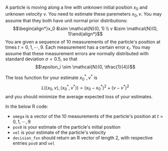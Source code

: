 A particle is moving along a line with unknown initial position $x_0$ and unknown velocity $v$. You need to estimate these paremeters $x_0, v$. You may assume that they both have unit normal prior distributions: $$\begin{align*}x_0 &\sim \mathcal{N}(0, 1) \\ v &\sim \mathcal{N}(0, 1)\end{align*}$$ You are given a sequence of $10$ measurements of the particle's position at times $t=0,1,\cdots, 9$. Each measurement has a certain error $\epsilon_i$. You may assume that these measurement errors are normally distributed with standard deviation $\sigma = 0.5$, so that $$\epsilon_i \sim \mathcal{N}(0, \tfrac{1}{4})$$

The loss function for your estimate $x_0^\ast, v^\ast$ is $$L(\langle x_0, v\rangle, \langle x_0^\ast, v^\ast\rangle) = (x_0 - x_0^\ast)^2 + (v - v^\ast)^2$$ and you should minimize the average expected loss of your estimates.

In the below R code:

- `omega` is a vector of the $10$ measurements of the particle's position at $t=0,1,\cdots,9$
- `pos0` is your estimate of the particle's initial position
- `vel` is your estimate of the particle's velocity
- `decision_fxn` should return an R vector of length $2$, with respective entries `pos0` and `vel`
